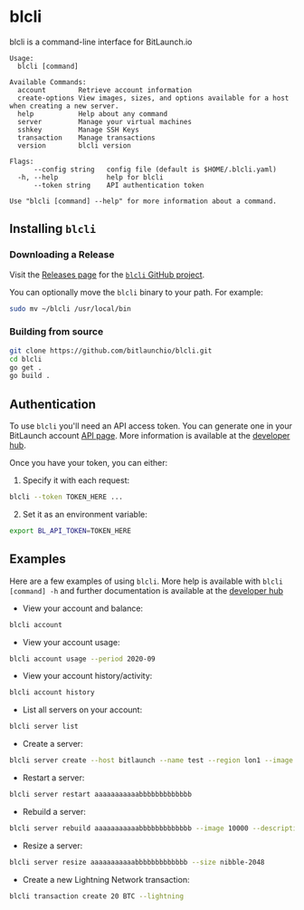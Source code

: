 # blcli

blcli is a command-line interface for BitLaunch.io

```
Usage:
  blcli [command]

Available Commands:
  account        Retrieve account information
  create-options View images, sizes, and options available for a host when creating a new server.
  help           Help about any command
  server         Manage your virtual machines
  sshkey         Manage SSH Keys
  transaction    Manage transactions
  version        blcli version

Flags:
      --config string   config file (default is $HOME/.blcli.yaml)
  -h, --help            help for blcli
      --token string    API authentication token

Use "blcli [command] --help" for more information about a command.
```

## Installing `blcli`

### Downloading a Release

Visit the [Releases
page](https://github.com/bitlaunchio/blcli/releases) for the
[`blcli` GitHub project](https://github.com/bitlaunchio/blcli).

You can optionally move the `blcli` binary to your path. For example:

```sh
sudo mv ~/blcli /usr/local/bin
```

### Building from source
```sh
git clone https://github.com/bitlaunchio/blcli.git
cd blcli
go get .
go build .
```

## Authentication

To use `blcli` you'll need an API access token. You can generate one in your BitLaunch account [API page](https://app.bitlaunch.io/account/api). More information is available at the [developer hub](https://developers.bitlaunch.io).

Once you have your token, you can either:

1. Specify it with each request:

```sh
blcli --token TOKEN_HERE ...
```

2. Set it as an environment variable:

```sh
export BL_API_TOKEN=TOKEN_HERE
```

## Examples

Here are a few examples of using `blcli`. More help is available with `blcli [command] -h` and further documentation is available at the [developer hub](https://developers.bitlaunch.io/)

* View your account and balance:
```sh
blcli account
```
* View your account usage:
```sh
blcli account usage --period 2020-09
```
* View your account history/activity:
```sh
blcli account history
```
* List all servers on your account:
```sh
blcli server list
```
* Create a server:
```sh
blcli server create --host bitlaunch --name test --region lon1 --image 10002 --size nibble-1024 --password b1Tl4uNCH!
```
* Restart a server:
```sh
blcli server restart aaaaaaaaaaabbbbbbbbbbbbb
```
* Rebuild a server:
```sh
blcli server rebuild aaaaaaaaaaabbbbbbbbbbbbb --image 10000 --description "Ubuntu 18.04 LTS"
```
* Resize a server:
```sh
blcli server resize aaaaaaaaaaabbbbbbbbbbbbb --size nibble-2048
```
* Create a new Lightning Network transaction:
```sh
blcli transaction create 20 BTC --lightning
```

